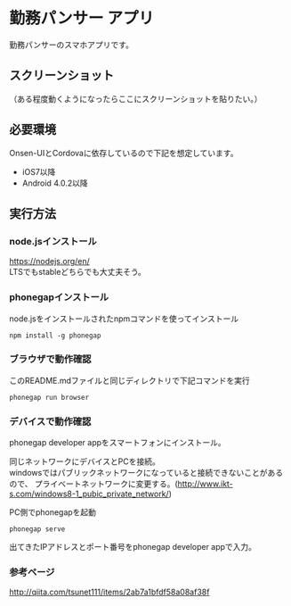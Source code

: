 勤務パンサー アプリ
===================

勤務パンサーのスマホアプリです。

## スクリーンショット
（ある程度動くようになったらここにスクリーンショットを貼りたい。）

## 必要環境
Onsen-UIとCordovaに依存しているので下記を想定しています。

- iOS7以降
- Android 4.0.2以降

## 実行方法

### node.jsインストール
https://nodejs.org/en/  
LTSでもstableどちらでも大丈夫そう。

### phonegapインストール

node.jsをインストールされたnpmコマンドを使ってインストール

    npm install -g phonegap

### ブラウザで動作確認

このREADME.mdファイルと同じディレクトリで下記コマンドを実行

    phonegap run browser

### デバイスで動作確認

phonegap developer appをスマートフォンにインストール。

同じネットワークにデバイスとPCを接続。  
windowsではパブリックネットワークになっていると接続できないことがあるので、
プライベートネットワークに変更する。(http://www.ikt-s.com/windows8-1_pubic_private_network/)

PC側でphonegapを起動

    phonegap serve

出てきたIPアドレスとポート番号をphonegap developer appで入力。

### 参考ページ
http://qiita.com/tsunet111/items/2ab7a1bfdf58a08af38f

